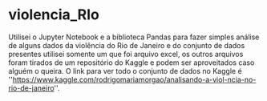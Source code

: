 # violencia_RIo

Utilisei o Jupyter Notebook e a biblioteca Pandas para fazer simples análise de alguns dados da violência do Rio de Janeiro e do conjunto de dados presentes utilisei somente um que foi
arquivo excel, os outros arquivos foram tirados de um repositório do Kaggle e podem ser aproveitados caso alguém o queira. O link para ver todo o conjunto de dados 
no Kaggle é ''https://www.kaggle.com/rodrigomariamorgao/analisando-a-viol-ncia-no-rio-de-janeiro''.
